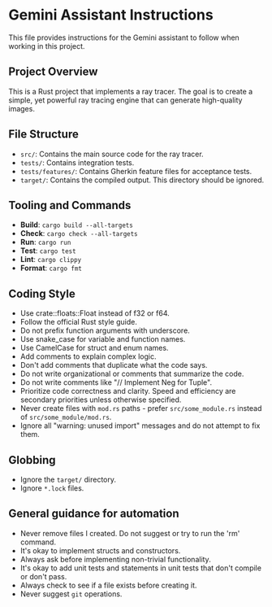 # Gemini Assistant Instructions

This file provides instructions for the Gemini assistant to follow when working in this project.

## Project Overview

This is a Rust project that implements a ray tracer. The goal is to create a simple, yet powerful ray tracing engine that can generate high-quality images.

## File Structure

* `src/`: Contains the main source code for the ray tracer.
* `tests/`: Contains integration tests.
* `tests/features/`: Contains Gherkin feature files for acceptance tests.
* `target/`: Contains the compiled output. This directory should be ignored.

## Tooling and Commands

* **Build**: `cargo build --all-targets`
* **Check**: `cargo check --all-targets`
* **Run**: `cargo run`
* **Test**: `cargo test`
* **Lint**: `cargo clippy`
* **Format**: `cargo fmt`

## Coding Style

* Use crate::floats::Float instead of f32 or f64.
* Follow the official Rust style guide.
* Do not prefix function arguments with underscore.
* Use snake_case for variable and function names.
* Use CamelCase for struct and enum names.
* Add comments to explain complex logic.
* Don't add comments that duplicate what the code says.
* Do not write organizational or comments that summarize the code.
* Do not write comments like "// Implement Neg for Tuple".
* Prioritize code correctness and clarity. Speed and efficiency are secondary priorities unless otherwise specified.
* Never create files with `mod.rs` paths - prefer `src/some_module.rs` instead of `src/some_module/mod.rs`.
* Ignore all "warning: unused import" messages and do not attempt to fix them.

## Globbing

* Ignore the `target/` directory.
* Ignore `*.lock` files.

## General guidance for automation

* Never remove files I created. Do not suggest or try to run the 'rm' command.
* It's okay to implement structs and constructors.
* Always ask before implementing non-trivial functionality.
* It's okay to add unit tests and statements in unit tests that don't compile or don't pass.
* Always check to see if a file exists before creating it.
* Never suggest `git` operations.
